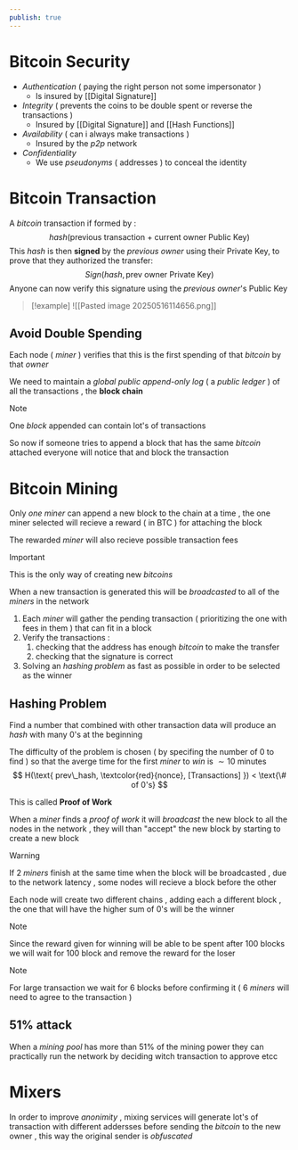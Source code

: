 ```yaml
---
publish: true
---
```

# Bitcoin Security

+ *Authentication* ( paying the right person not some impersonator )
	+ Is insured by [[Digital Signature]] 
+ *Integrity* ( prevents the coins to be double spent or reverse the transactions )
	+ Insured by [[Digital Signature]] and [[Hash Functions]]
+ *Availability* ( can i always make transactions )
	+ Insured by the *p2p* network
+ *Confidentiality* 
	+ We use *pseudonyms* ( addresses ) to conceal the identity 

# Bitcoin Transaction

A *bitcoin* transaction if formed by :
$$
hash(\text{previous transaction + current owner Public Key})
$$
This $hash$ is then **signed** by the *previous owner* using their $\text{Private Key}$, to prove that they authorized the transfer:
$$
Sign(hash,\text{prev owner Private Key})
$$
Anyone can now verify this signature using the *previous owner*'s $\text{Public Key}$

>[!example] 
>![[Pasted image 20250516114656.png]]

## Avoid Double Spending

Each node ( *miner* ) verifies that this is the first spending of that *bitcoin* by that *owner* 

We need to maintain a *global public append-only log* ( a *public ledger* ) of all the transactions , the **block chain** 

>[!note] 
>One *block* appended can contain lot's of transactions 

So now if someone tries to append a block that has the same *bitcoin* attached everyone will notice that and block the transaction
# Bitcoin Mining

Only *one* *miner* can append a new block to the chain at a time , the one miner selected will recieve a reward ( in BTC ) for attaching the block

The rewarded *miner* will also recieve possible transaction fees 

>[!important] 
>This is the only way of creating new *bitcoins*

When a new transaction is generated this will be *broadcasted* to all of the *miners* in the network 

1. Each *miner* will gather the pending transaction ( prioritizing the one with fees in them ) that can fit in a block
2. Verify the transactions :
	1. checking that the address has enough *bitcoin* to make the transfer 
	2. checking that the signature is correct 
3. Solving an *hashing* *problem* as fast as possible in order to be selected as the winner 
## Hashing Problem

Find a number that combined with other transaction data will produce an *hash* with many $0$'s at the beginning

The difficulty of the problem is chosen ( by specifing the number of $0$ to find ) so that the averge time for the first *miner* to *win* is $\sim 10$ minutes 
$$
H(\text{ prev\_hash, \textcolor{red}{nonce}, [Transactions] }) < \text{\# of 0's}
$$

This is called **Proof of Work**

When a *miner* finds a *proof of work* it will *broadcast* the new block to all the nodes in the network , they will than "accept" the new block by starting to create a new block

>[!warning]
>If 2 *miners* finish at the same time when the block will be broadcasted , due to the network latency , some nodes will recieve a block before the other 
>
>Each node will create two different chains , adding each a different block , the one that will have the higher sum of $0$'s will be the winner 
>>[!note] 
>>Since the reward given for winning will be able to be spent after $100$ blocks we will wait for $100$ block and remove the reward for the loser

>[!note] 
>For large transaction we wait for $6$ blocks before confirming it ( 6 *miners* will need to agree to the transaction )

## 51% attack

When a *mining pool* has more than $51\%$ of the mining power they can practically run the network by deciding witch transaction to approve etcc
# Mixers

In order to improve *anonimity* , mixing services will generate lot's of transaction with different addersses before sending the *bitcoin* to the new owner , this way the original sender is *obfuscated* 

